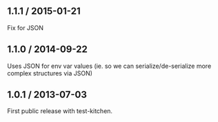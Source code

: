 ## 1.1.1 / 2015-01-21
Fix for JSON

## 1.1.0 / 2014-09-22
Uses JSON for env var values
(ie. so we can serialize/de-serialize more complex structures via JSON)

## 1.0.1 / 2013-07-03
First public release with test-kitchen.

